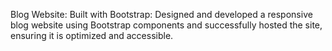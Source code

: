 Blog Website: Built with Bootstrap: Designed and developed a responsive blog website using Bootstrap components and successfully hosted the site,
 ensuring it is optimized and accessible.
